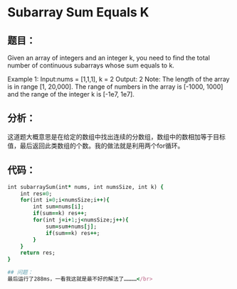 # Subarray Sum Equals K
## 题目：
Given an array of integers and an integer k, you need to find the total number of continuous subarrays whose sum equals to k.

Example 1:
Input:nums = [1,1,1], k = 2
Output: 2
Note:
The length of the array is in range [1, 20,000].
The range of numbers in the array is [-1000, 1000] and the range of the integer k is [-1e7, 1e7].

## 分析：
这道题大概意思是在给定的数组中找出连续的分数组，数组中的数相加等于目标值，最后返回此类数组的个数。我的做法就是利用两个for循环。</br>

## 代码：
```ruby
int subarraySum(int* nums, int numsSize, int k) {
    int res=0;
    for(int i=0;i<numsSize;i++){
        int sum=nums[i];
        if(sum==k) res++;
        for(int j=i+1;j<numsSize;j++){
            sum=sum+nums[j];
            if(sum==k) res++;
        }
    }
    return res;
}

## 问题：
最后运行了288ms，一看我这就是最不好的解法了…………</br>
